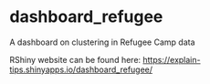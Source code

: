 # dashboard_refugee
A dashboard on clustering in Refugee Camp data

RShiny website can be found here:
https://explain-tips.shinyapps.io/dashboard_refugee/
